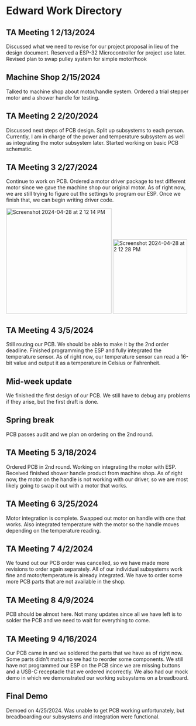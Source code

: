 # Edward Work Directory

## TA Meeting 1 2/13/2024

  Discussed what we need to revise for our project proposal in lieu of the design document. Reserved a ESP-32 Microcontroller for project use later. Revised plan to swap pulley system for simple motor/hook

## Machine Shop 2/15/2024  

Talked to machine shop about motor/handle system. Ordered a trial stepper motor and a shower handle for testing.

## TA Meeting 2 2/20/2024

Discussed next steps of PCB design. Split up subsystems to each person. Currently, I am in charge of the power and temperature subsystem as well as integrating the motor subsystem later. Started working on basic PCB schematic.

## TA Meeting 3 2/27/2024

Continue to work on PCB. Ordered a motor driver package to test different motor since we gave the machine shop our original motor. As of right now, we are still trying to figure out the settings to program our ESP. Once we finish that, we can begin writing driver code.

<img width="288" alt="Screenshot 2024-04-28 at 2 12 14 PM" src="https://github.com/Edidas02/ShowerSync/assets/53875786/e9a2d8ad-7a3b-4825-b4f6-417ce26a4bd6">

<img width="203" alt="Screenshot 2024-04-28 at 2 12 28 PM" src="https://github.com/Edidas02/ShowerSync/assets/53875786/2b638d0e-f876-4124-8798-4b036258727e">


## TA Meeting 4 3/5/2024

Still routing our PCB. We should be able to make it by the 2nd order deadline. Finished programming the ESP and fully integrated the 
temperature sensor. As of right now, our temperature sensor can read a 16-bit value and output it as a temperature in Celsius or Fahrenheit.

## Mid-week update

We finished the first design of our PCB. We still have to debug any problems if they arise, but the first draft is done.

## Spring break

PCB passes audit and we plan on ordering on the 2nd round. 

## TA Meeting 5 3/18/2024

Ordered PCB in 2nd round. Working on integrating the motor with ESP. Received finished shower handle product from machine shop. As of right now, the motor on the handle is not working with our driver, so we are most likely going to swap it out with a motor that works.

## TA Meeting 6 3/25/2024

Motor integration is complete. Swapped out motor on handle with one that works. Also integrated temperature with the motor so the handle moves depending on the temperature reading.

## TA Meeting 7 4/2/2024

We found out our PCB order was cancelled, so we have made more revisions to order again separately. All of our individual subsystems work fine and motor/temperature is already integrated. We have to order some more PCB parts that are not available in the shop.

## TA Meeting 8 4/9/2024

PCB should be almost here. Not many updates since all we have left is to solder the PCB and we need to wait for everything to come.

## TA Meeting 9 4/16/2024

Our PCB came in and we soldered the parts that we have as of right now. Some parts didn't match so we had to reorder some components. We still have not programmed our ESP on the PCB since we are missing buttons and a USB-C receptacle that we ordered incorrectly. We also had our mock demo in which we demonstrated our working subsystems on a breadboard. 

## Final Demo

Demoed on 4/25/2024. Was unable to get PCB working unfortunately, but breadboarding our subsystems and integration were functional.
